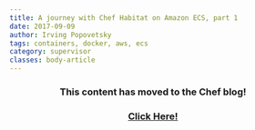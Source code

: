 ```yaml
---
title: A journey with Chef Habitat on Amazon ECS, part 1
date: 2017-09-09
author: Irving Popovetsky
tags: containers, docker, aws, ecs
category: supervisor
classes: body-article
---
```


<h3><p style="text-align: center;">This content has moved to the Chef blog!</p></h3>
<h3><a href="https://blog.chef.io/2017/09/09/a-journey-with-habitat-on-amazon-ecs-part-1"><p style="text-align: center;">Click Here!</p></a></h3>